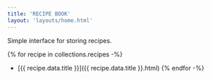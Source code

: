```yaml
---
title: 'RECIPE BOOK'
layout: 'layouts/home.html'
---
```


Simple interface for storing recipes.

{% for recipe in collections.recipes -%}
- [{{ recipe.data.title }}]({{ recipe.data.title }}.html)
{% endfor -%}
